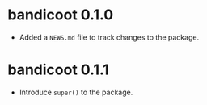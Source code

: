 # bandicoot 0.1.0

* Added a `NEWS.md` file to track changes to the package.

# bandicoot 0.1.1

* Introduce `super()` to the package.
